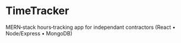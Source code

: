# TimeTracker
MERN‑stack hours‑tracking app for independant contractors (React • Node/Express • MongoDB)
